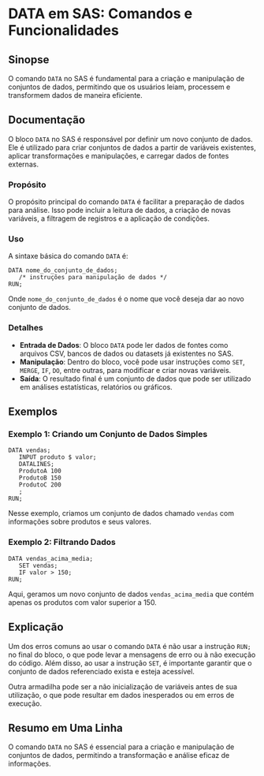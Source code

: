 <!--
Meta Description: # DATA em SAS: Comandos e Funcionalidades ## Sinopse O comando `DATA` no SAS é fundamental para a criação e manipulação de conjuntos de dados, permiti...
Meta Keywords: dados, data, sas, que, conjunto
-->

# DATA em SAS: Comandos e Funcionalidades

## Sinopse
O comando `DATA` no SAS é fundamental para a criação e manipulação de conjuntos de dados, permitindo que os usuários leiam, processem e transformem dados de maneira eficiente.

## Documentação
O bloco `DATA` no SAS é responsável por definir um novo conjunto de dados. Ele é utilizado para criar conjuntos de dados a partir de variáveis existentes, aplicar transformações e manipulações, e carregar dados de fontes externas. 

### Propósito
O propósito principal do comando `DATA` é facilitar a preparação de dados para análise. Isso pode incluir a leitura de dados, a criação de novas variáveis, a filtragem de registros e a aplicação de condições.

### Uso
A sintaxe básica do comando `DATA` é:

```sas
DATA nome_do_conjunto_de_dados;
   /* instruções para manipulação de dados */
RUN;
```

Onde `nome_do_conjunto_de_dados` é o nome que você deseja dar ao novo conjunto de dados.

### Detalhes
- **Entrada de Dados**: O bloco `DATA` pode ler dados de fontes como arquivos CSV, bancos de dados ou datasets já existentes no SAS.
- **Manipulação**: Dentro do bloco, você pode usar instruções como `SET`, `MERGE`, `IF`, `DO`, entre outras, para modificar e criar novas variáveis.
- **Saída**: O resultado final é um conjunto de dados que pode ser utilizado em análises estatísticas, relatórios ou gráficos.

## Exemplos

### Exemplo 1: Criando um Conjunto de Dados Simples
```sas
DATA vendas;
   INPUT produto $ valor;
   DATALINES;
   ProdutoA 100
   ProdutoB 150
   ProdutoC 200
   ;
RUN;
```
Nesse exemplo, criamos um conjunto de dados chamado `vendas` com informações sobre produtos e seus valores.

### Exemplo 2: Filtrando Dados
```sas
DATA vendas_acima_media;
   SET vendas;
   IF valor > 150;
RUN;
```
Aqui, geramos um novo conjunto de dados `vendas_acima_media` que contém apenas os produtos com valor superior a 150.

## Explicação
Um dos erros comuns ao usar o comando `DATA` é não usar a instrução `RUN;` no final do bloco, o que pode levar a mensagens de erro ou à não execução do código. Além disso, ao usar a instrução `SET`, é importante garantir que o conjunto de dados referenciado exista e esteja acessível.

Outra armadilha pode ser a não inicialização de variáveis antes de sua utilização, o que pode resultar em dados inesperados ou em erros de execução.

## Resumo em Uma Linha
O comando `DATA` no SAS é essencial para a criação e manipulação de conjuntos de dados, permitindo a transformação e análise eficaz de informações.